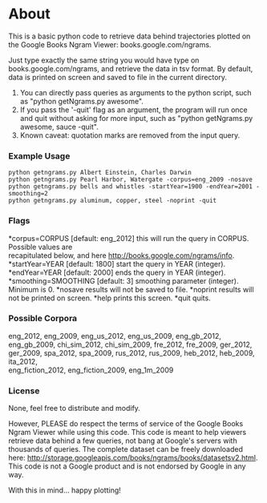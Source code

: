 # About #
This is a basic python code to retrieve data behind trajectories plotted on the Google Books Ngram Viewer: books.google.com/ngrams.

Just type exactly the same string you would have type on books.google.com/ngrams, and retrieve the data in tsv format. By default, data is printed on screen and saved to file in the current directory.

 1. You can directly pass queries as arguments to the python script, such as "python getNgrams.py awesome".
 2. If you pass the '-quit' flag as an argument, the program will run once and quit without asking for more input, such as "python getNgrams.py awesome, sauce -quit".     
 3. Known caveat: quotation marks are removed from the input query. 

### Example Usage ###

```
python getngrams.py Albert Einstein, Charles Darwin
python getngrams.py Pearl Harbor, Watergate -corpus=eng_2009 -nosave 
python getngrams.py bells and whistles -startYear=1900 -endYear=2001 -smoothing=2
python getngrams.py aluminum, copper, steel -noprint -quit
```

### Flags ###
  *corpus=CORPUS [default: eng_2012]
     this will run the query in CORPUS. Possible values are  
     recapitulated below, and here http://books.google.com/ngrams/info.  
  *startYear=YEAR [default: 1800]
     start the query in YEAR (integer). 
  *endYear=YEAR [default: 2000]
     ends the query in YEAR (integer).
  *smoothing=SMOOTHING [default: 3]
     smoothing parameter (integer). Minimum is 0. 
  *nosave
     results will not be saved to file.
  *noprint
     results will not be printed on screen.
  *help
     prints this screen.
  *quit
     quits. 

### Possible Corpora ###
  eng_2012, eng_2009, eng_us_2012, eng_us_2009, eng_gb_2012, eng_gb_2009, 
  chi_sim_2012, chi_sim_2009, fre_2012, fre_2009, ger_2012, ger_2009,
  spa_2012, spa_2009, rus_2012, rus_2009, heb_2012, heb_2009, ita_2012,    
  eng_fiction_2012, eng_fiction_2009, eng_1m_2009

### License ###
None, feel free to distribute and modify.

However, PLEASE do respect the terms of service of the Google Books Ngram Viewer while using this code. This code is meant to help viewers retrieve data behind a few queries, not bang at Google's  servers with thousands of queries. The complete dataset can be freely downloaded here: http://storage.googleapis.com/books/ngrams/books/datasetsv2.html. This code is not a Google product and is not endorsed by Google in any way. 

With this in mind... happy plotting!